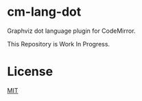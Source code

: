 # cm-lang-dot

Graphviz dot language plugin for CodeMirror.

This Repository is Work In Progress.

# License

[MIT](LICENSE)
